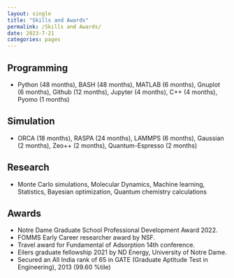 ```yaml
---
layout: single
title: "Skills and Awards"
permalink: /Skills and Awards/
date: 2023-7-21
categories: pages
---
```

## Programming ##
* Python (48 months), BASH (48 months), MATLAB (6 months), Gnuplot (6 months), Github (12 months), Jupyter (4 months), C++ (4 months), Pyomo (1 months)

## Simulation ##
* ORCA (18 months), RASPA (24 months), LAMMPS (6 months), Gaussian (2 months), Zeo++ (2 months), Quantum-Espresso (2 months)

## Research ##
* Monte Carlo simulations, Molecular Dynamics, Machine learning, Statistics, Bayesian optimization, Quantum chemistry calculations

## Awards ##
* Notre Dame Graduate School Professional Development Award 2022.
* FOMMS Early Career researcher award by NSF.
* Travel award for Fundamental of Adsorption 14th conference.
* Eilers graduate fellowship 2021 by ND Energy, University of Notre Dame.
* Secured an All India rank of 65 in GATE (Graduate Aptitude Test in Engineering), 2013 (99.60 %tile)


